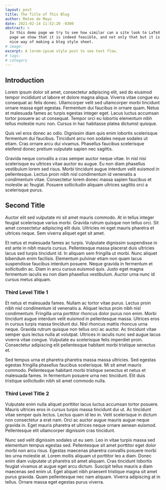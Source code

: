 ```yaml
---
layout: post
title: The Title of This Blog
author: Mateo de Mayo
date: 2021-02-14 11:52:20 -0300
abstract: >
  In this demo page we try to see how similar can a site look to LaTeX. In this
  page we show that it is indeed feasible, and not only that but it is a
  nice way of making a blog style sheet.
# image:
excerpt: A lorem-ipsum style post to see text flow.
# tags:
# category
---
```


## Introduction

Lorem ipsum dolor sit amet, consectetur adipiscing elit, sed do eiusmod tempor
incididunt ut labore et dolore magna aliqua. Viverra vitae congue eu consequat
ac felis donec. Ullamcorper velit sed ullamcorper morbi tincidunt ornare massa
eget egestas. Fermentum dui faucibus in ornare quam. Netus et malesuada fames ac
turpis egestas integer eget. Lacus luctus accumsan tortor posuere ac ut
consequat. Tempor orci eu lobortis elementum nibh tellus molestie nunc non.
Cursus in hac habitasse platea dictumst quisque.

Quis vel eros donec ac odio. Dignissim diam quis enim lobortis scelerisque
fermentum dui faucibus. Tincidunt arcu non sodales neque sodales ut etiam. Cras
ornare arcu dui vivamus. Phasellus faucibus scelerisque eleifend donec pretium
vulputate sapien nec sagittis.

Gravida neque convallis a cras semper auctor neque vitae. In nisl nisi
scelerisque eu ultrices vitae auctor eu augue. Eu non diam phasellus vestibulum
lorem sed risus. Morbi tincidunt augue interdum velit euismod in pellentesque.
Lectus proin nibh nisl condimentum id venenatis a condimentum vitae. Consectetur
lorem donec massa sapien faucibus et molestie ac feugiat. Posuere sollicitudin
aliquam ultrices sagittis orci a scelerisque purus.

## Second Title

Auctor elit sed vulputate mi sit amet mauris commodo. At in tellus integer
feugiat scelerisque varius morbi. Gravida rutrum quisque non tellus orci. Sit
amet consectetur adipiscing elit duis. Ultricies mi eget mauris pharetra et
ultrices neque. Sem viverra aliquet eget sit amet.

Et netus et malesuada fames
ac turpis. Vulputate dignissim suspendisse in est ante in nibh mauris cursus.
Pellentesque massa placerat duis ultricies lacus sed turpis tincidunt id. In
aliquam sem fringilla ut morbi. Nunc aliquet bibendum enim facilisis. Elementum
pulvinar etiam non quam lacus suspendisse faucibus interdum posuere. Neque
gravida in fermentum et sollicitudin ac. Diam in arcu cursus euismod quis. Justo
eget magna fermentum iaculis eu non diam phasellus vestibulum. Auctor urna nunc
id cursus metus aliquam.

### Third Level Title 1

Et netus et malesuada fames. Nullam ac tortor vitae purus. Lectus proin nibh
nisl condimentum id venenatis a. Aliquet lectus proin nibh nisl condimentum.
Fringilla urna porttitor rhoncus dolor purus non enim. Morbi tincidunt augue
interdum velit euismod in pellentesque massa. Ultrices eros in cursus turpis
massa tincidunt dui. Nisl rhoncus mattis rhoncus urna neque. Gravida rutrum
quisque non tellus orci ac auctor. Ac tincidunt vitae semper quis lectus nulla
at volutpat. Ultrices in iaculis nunc sed augue lacus viverra vitae congue.
Vulputate eu scelerisque felis imperdiet proin. Consectetur adipiscing elit
pellentesque habitant morbi tristique senectus et.

Sed tempus urna et pharetra pharetra massa massa ultricies. Sed egestas egestas
fringilla phasellus faucibus scelerisque. Mi sit amet mauris commodo.
Pellentesque habitant morbi tristique senectus et netus et malesuada fames. In
fermentum posuere urna nec tincidunt. Elit duis tristique sollicitudin nibh sit
amet commodo nulla.

### Third Level Title 2

Vulputate enim nulla aliquet porttitor lacus luctus accumsan
tortor posuere. Mauris ultrices eros in cursus turpis massa tincidunt dui ut. Ac
tincidunt vitae semper quis lectus. Lectus quam id leo in. Velit scelerisque in
dictum non consectetur a erat nam. Orci ac auctor augue mauris augue neque
gravida in. Eget mauris pharetra et ultrices neque ornare aenean euismod.
Pellentesque elit ullamcorper dignissim cras tincidunt.

Nunc sed velit dignissim sodales ut eu sem. Leo in vitae turpis massa sed
elementum tempus egestas sed. Pellentesque sit amet porttitor eget dolor morbi
non arcu risus. Egestas maecenas pharetra convallis posuere morbi leo urna
molestie at. Lorem mollis aliquam ut porttitor leo a diam. Donec enim diam
vulputate ut pharetra sit amet aliquam. Cras tincidunt lobortis feugiat vivamus
at augue eget arcu dictum. Suscipit tellus mauris a diam maecenas sed enim ut.
Eget aliquet nibh praesent tristique magna sit amet purus gravida. Quam
pellentesque nec nam aliquam. Viverra adipiscing at in tellus. Ornare massa eget
egestas purus viverra.
